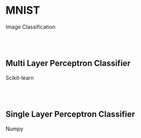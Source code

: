 # MNIST
Image Classification

<br></br>

## Multi Layer Perceptron Classifier
Scikit-learn

<br></br>

## Single Layer Perceptron Classifier
Numpy

<br>

<br></br>

